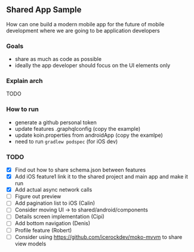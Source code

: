 ## Shared App Sample

How can one build a modern mobile app for the future of mobile development where we are going to be application developers

### Goals

- share as much as code as possible
- ideally the app developer should focus on the UI elements only

### Explain arch
TODO

### How to run

- generate a github personal token
- update features .graphqlconfig (copy the example)
- update koin.properties from androidApp (copy the examlpe)
- need to run `gradlew podspec` (for iOS dev)

### TODO

- [x] Find out how to share schema.json between features
- [x] Add iOS feature1 link it to the shared project and main app and make it run
- [x] Add actual async network calls
- [ ] Figure out preview
- [ ] Add pagination list to iOS (Calin)
- [ ] Consider moving UI -> to shared/android/components
- [ ] Details screen implementation (Cipi)
- [ ] Add bottom navigation (Denis)
- [ ] Profile feature (Robert)
- [ ] Consider using https://github.com/icerockdev/moko-mvvm to share view models